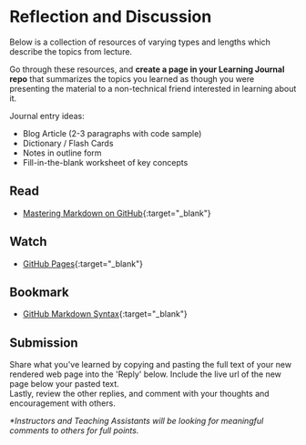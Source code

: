 # Reflection and Discussion

Below is a collection of resources of varying types and lengths which describe the topics from lecture.  

Go through these resources, and **create a page in your Learning Journal repo** that summarizes the topics you learned as though you were presenting the material to a non-technical friend interested in learning about it.

Journal entry ideas:

* Blog Article (2-3 paragraphs with code sample)
* Dictionary / Flash Cards
* Notes in outline form
* Fill-in-the-blank worksheet of key concepts

## Read

- [Mastering Markdown on GitHub](https://guides.github.com/features/mastering-markdown/){:target="_blank"}

## Watch

- [GitHub Pages](https://pages.github.com/){:target="_blank"}

## Bookmark

- [GitHub Markdown Syntax](https://help.github.com/en/articles/basic-writing-and-formatting-syntax){:target="_blank"}

## Submission

Share what you've learned by copying and pasting the full text of your new rendered web page into the 'Reply' below. Include the live url of the new page below your pasted text.  
Lastly, review the other replies, and comment with your thoughts and encouragement with others.

*\*Instructors and Teaching Assistants will be looking for meaningful comments to others for full points.*
